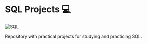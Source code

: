 # SQL Projects 💻
![SQL](https://img.shields.io/badge/SQL-FFC6E9?style=for-the-badge&logo=sqlite&logoColor=white)

Repository with practical projects for studying and practicing SQL.
